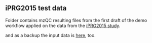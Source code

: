 ## iPRG2015 test data
Folder contains mzQC resulting files from the first draft of the demo workflow applied on the data from the [iPRG2015 study](https://www.abrf.org/index.php?option=com_content&view=article&id=97:proteome-informatics--iprg-&catid=20:site-content&Itemid=208). 

and as a backup the input data is [here](https://www.ebi.ac.uk/pride/archive/projects/PXD010981), too.